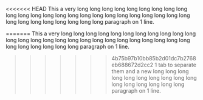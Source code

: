 <<<<<<< HEAD
This a very long long long long long long long long long long long long long long long long long long long long long long long long long long long long long long long long paragraph on 1 line.
	
=======
This a very long long long long long long long long long long long long long long long long long long long long long long long long long long long long long long long long paragraph on 1 line.
	
>>>>>>> 4b75b97b10bb85b2d01dc7b2768eb688672d2cc2
1 tab to separate them and a new long long long long long long long long long long long long long long long long paragraph on 1 line.